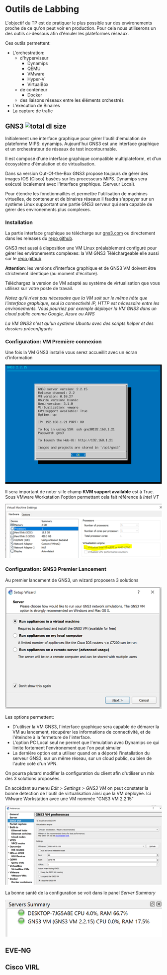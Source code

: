 # Outils de Labbing

L'objectif du TP est de pratiquer le plus possible sur des environements proche de ce qu'on peut voir en production. Pour cela nous utiliserons un des outils ci-dessous afin d'émuler les plateformes réseaux.

Ces outils permettent:
 * L'orchestration:
	* d'hyperviseur
		* Dynamips
		* QEMU
		* VMware
		* Hyper-V
		* VirtualBox
	* de conteneur
		* Docker
	* des liaisons réseaux entre les éléments orchestrés
 * L'execution de Binaires
 * La capture de trafic

## GNS3 ![total dl size](https://img.shields.io/badge/total--dl--size-804.2%20Mb-orange)

Initialement une interface graphique pour gérer l'outil d'emulation de plateforme MIPS: dynamips. Aujourd'hui GNS3 est une interface graphique et un orchestrateur de réseaux de test incontournable.

Il est composé d'une interface graphique compatible multiplateform, et d'un écosystème d'émulation et de virtualisation.

Dans sa version Out-Of-the-Box GNS3 propose toujours de gérer des images IOS (Cisco) basées sur les processeurs MIPS. Dynamips sera exécuté localement avec l'interface graphique. (Serveur Local).

Pour étendre les fonctionnailtés et permettre l'utilisation de machines virtuelles, de conteneur et de binaires réseaux il faudra s'appuyer sur un système Linux supportant une partie GNS3 serveur qui sera capable de gérer des environements plus complexes.

### Installation

La partie interface graphique se télécharge sur [gns3.com](http://gns3.com) ou directement dans les releases du [repo github](https://github.com/GNS3/gns3-gui/releases).

GNS3 met aussi à disposition une VM Linux préalablement configuré pour gérer les environements complexes: la VM GNS3
Téléchargeable elle aussi sur le [repo github](https://github.com/GNS3/gns3-gui/releases)

**Attention**: les versions d'interface graphique et de GNS3 VM doivent être strictement identique (au moment d'écriture).

Téléchargez la version de VM adapté au système de virtualisation que vous utilisez sur votre poste de travail.

*Notez qu'il n'est pas nécessaire que la VM soit sur le même hôte que l'interface graphique, seul la connectivité IP, HTTP est nécessaire entre les environements. Vous pourriez par exemple déployer la VM GNS3 dans un cloud public comme Google, Azure ou AWS*

*La VM GNS3 n'est qu'un système Ubuntu avec des scripts helper et des dossiers préconfigurés*

### Configuration: VM Première connexion

Une fois la VM GNS3 installé vous serez accueillit avec un écran d'information

![gns3_menu](../assets/gns3_vm.png)

Il sera important de noter si le champ **KVM support available** est à True. Sous VMware Workstation l'option permettant cela fait référence à *Intel VT*

![intel-vt](../assets/intel-vt.png)

### Configuration: GNS3 Premier Lancement

Au premier lancement de GNS3, un wizard proposera 3 solutions

![gns3-wizard](../assets/gns3_wizard.png)

Les options permettent:
 * D'utiliser la VM GNS3, l'interface graphique sera capable de démarer la VM au lancement, récupérer les informations de connectivité, et de l'éteindre à la fermeture de l'interface.
 * L'option PC Local seul ne permet que l'emulation avec Dynamips ce qui limite fortement l'environement que l'on peut simuler
 * La dernière option est a utiliser quand on a déporté l'installation du serveur GNS3, sur un même réseau, sur un cloud public, ou bien de l'autre coté d'un VPN.
 
On pourra plutard modifier la configuration du client afin d'utiliser un mix des 3 solutions proposées.

En accèdant au menu *Edit > Settings > GNS3 VM* on peut constater la bonne detection de l'outil de virtualisation ainsi que la VM déployée. Ici VMware Workstation avec une VM nommée "GNS3 VM 2.2.15"

![gns3-vm-settings](../assets/gns3_vm_settings.png)

La bonne santé de la configuration se voit dans le panel *Server Summary*

![server-summary](../assets/gns3_server_summary.png)

## EVE-NG

## Cisco VIRL